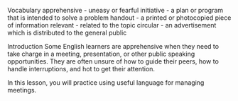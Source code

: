 Vocabulary
apprehensive - uneasy or fearful
initiative - a plan or program that is intended to solve a problem
handout - a printed or photocopied piece of information
relevant - related to the topic 
circular - an advertisement which is distributed to the general public

Introduction
Some English learners are apprehensive when they need to take charge in a meeting, presentation, or other public speaking opportunities. They are often unsure of how to guide their peers, how to handle interruptions, and hot to get their attention.

In this lesson, you will practice using useful language for managing meetings.



